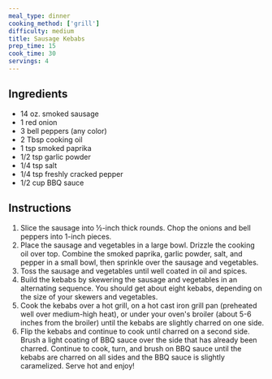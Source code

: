 ```yaml
---
meal_type: dinner
cooking_method: ['grill']
difficulty: medium
title: Sausage Kebabs
prep_time: 15
cook_time: 30
servings: 4
---
```


## Ingredients

- 14 oz. smoked sausage
- 1 red onion
- 3 bell peppers (any color)
- 2 Tbsp cooking oil
- 1 tsp smoked paprika
- 1/2 tsp garlic powder
- 1/4 tsp salt
- 1/4 tsp freshly cracked pepper
- 1/2 cup BBQ sauce

## Instructions

1. Slice the sausage into ½-inch thick rounds. Chop the onions and bell peppers into 1-inch pieces.
2. Place the sausage and vegetables in a large bowl. Drizzle the cooking oil over top. Combine the smoked paprika, garlic powder, salt, and pepper in a small bowl, then sprinkle over the sausage and vegetables.
3. Toss the sausage and vegetables until well coated in oil and spices.
4. Build the kebabs by skewering the sausage and vegetables in an alternating sequence. You should get about eight kebabs, depending on the size of your skewers and vegetables.
5. Cook the kebabs over a hot grill, on a hot cast iron grill pan (preheated well over medium-high heat), or under your oven's broiler (about 5-6 inches from the broiler) until the kebabs are slightly charred on one side.
6. Flip the kebabs and continue to cook until charred on a second side. Brush a light coating of BBQ sauce over the side that has already been charred. Continue to cook, turn, and brush on BBQ sauce until the kebabs are charred on all sides and the BBQ sauce is slightly caramelized. Serve hot and enjoy!
